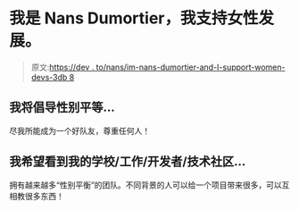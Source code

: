 # 我是 Nans Dumortier，我支持女性发展。

> 原文:[https://dev . to/nans/im-nans-dumortier-and-I-support-women-devs-3db 8](https://dev.to/nans/im-nans-dumortier-and-i-support-women-devs-3db8)

## [](#i-will-advocate-for-gender-equality-by)我将倡导性别平等...

尽我所能成为一个好队友，尊重任何人！

## [](#i-hope-to-see-my-schoolworkdevelopertech-community)我希望看到我的学校/工作/开发者/技术社区...

拥有越来越多“性别平衡”的团队。不同背景的人可以给一个项目带来很多，可以互相教很多东西！